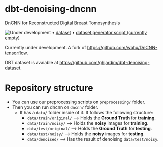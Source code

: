 # dbt-denoising-dncnn
DnCNN for Reconstructed Digital Breast Tomosynthesis

![Under development](https://img.shields.io/badge/status-under%20development-yellowgreen) • [dataset](https://github.com/ghjardim/dbt-denoising-dataset) • [dataset generator script (currently empty)](https://github.com/ghjardim/dbt-openvct-script)

Currently under development. A fork of https://github.com/wbhu/DnCNN-tensorflow.

DBT dataset is avaiable at https://github.com/ghjardim/dbt-denoising-dataset.

# Repository structure
- You can use our preprocessing scripts on ```preprocessing/``` folder.
- Then you can run dncnn on ```dncnn/``` folder.
  - It has a ```data/``` folder inside of it. It follows the following structure:
    - ```data/train/original/``` --> Holds the **Ground Truth** for **training**.
    - ```data/train/noisy/``` --> Holds the **noisy** images for **training**.
    - ```data/test/original/``` --> Holds the **Ground Truth** for **testing**.
    - ```data/test/noisy/``` --> Holds the **noisy** images for **testing**.
    - ```data/denoised/``` -->  Has the result of denoising ```data/test/noisy```.
